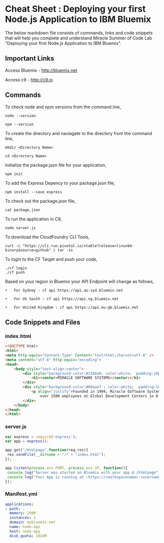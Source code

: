 # Cheat Sheet : Deploying your first Node.js Application to IBM Bluemix

The below markdown file consists of commands, links and code snippets that will help you complete and understand Miracle Summer of Code Lab "Deploying your first Node.js Application to IBM Bluemix".

## Important Links

Access Bluemix - http://bluemix.net

Access c9 - http://c9.io

## Commands

To check node and npm versions from the command line,

```shell
node --version

npm --version
```
To create the directory and naviagate to the directory from the command line,

```shell
mkdir <Directory Name>

cd <Directory Name>
```

Initialize the package.json file for your application,

```shell
npm init
```

To add the Express Depency to your package.json file,

```shell
npm install --save express
```

To check out the package.json file,

```shell
cat package.json
```
To run the application in C9,

```shell
node server.js
```

To download the CloudFoundry CLI Tools,

```shell
curl -L "https://cli.run.pivotal.io/stable?release=linux64-binary&source=github" | tar -zx
```

To login to the CF Target and push your code,

```shell
./cf login
./cf push
```

Based on your region in Bluemix your API Endpoint will change as follows,

```shell
•	For Sydney : cf api https://api.au-syd.bluemix.net

•	For US South : cf api https://api.ng.bluemix.net

•	For United Kingdom : cf api https://api.eu-gb.bluemix.net
```

## Code Snippets and Files

### index.html

```html
<!DOCTYPE html>
<html>
<meta http-equiv="Content-Type" Content="text/html;charset=utf-8" />
<meta content="utf-8" http-equiv="encoding">
<head>
    <body style="text-align:center">
        <div style="background-color:#2368a0; color:white;  padding:10px; width:40%; margin-left:30%;margin-top:10%; ">
            <h1><center>MIRACLE SOFTWARE SYSTEMS</center></h1>
        </div>
        <div style="background-color:#00aae7 ; color:white;  padding:10px; width:40%; margin-left:30%; text-align:center;  ">
            <p align="justify">Founded in 1994, Miracle Software Systems, Inc. is a private minority firm headquartered in Novi,MI(USA).For the past 2 decades teams at Miracle have helped numerous customers rapidly transition their IT to a Service Oriented Architecture.With
                over 1500 employees at Global Development Centers in 8 countries, Miracle has been able to carve a mark into niche IT Services.</p>
        </div>
    </body>
</head>
</html>
```

### server.js

```javascript
var express = require('express');
var app = express();

app.get("/htmlpage",function(req,res){
 res.sendFile(__dirname + "/" + "index.html");
});

app.listen(process.env.PORT, process.env.IP, function(){
 console.log("Server was started on Bluemix with your app @ /htmlpage");
 console.log("Your App is running at :https://<workspacename>-<username>.c9users.io/<applicationpath>");
});
```

### Manifest.yml

```yaml
applications:
- path: .
  memory: 256M
  instances: 1
  domain: mybluemix.net
  name: node-app
  host: node-app
  disk_quota: 1024M
```
